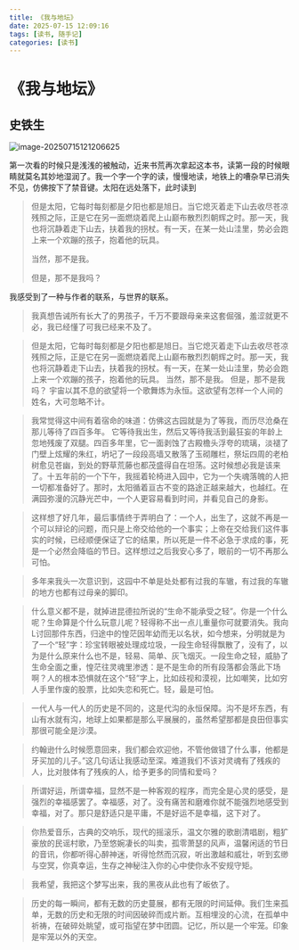 ```yaml
---
title: 《我与地坛》
date: 2025-07-15 12:09:16
tags: [读书, 随手记]
categories: [读书]
---
```


# 《我与地坛》

## 史铁生

![image-20250715121206625](../images/books/我与地坛/image-20250715121206625.png)

第一次看的时候只是浅浅的被触动，近来书荒再次拿起这本书，读第一段的时候眼睛就莫名其妙地湿润了。我一个字一个字的读，慢慢地读，地铁上的嘈杂早已消失不见，仿佛按下了禁音键。太阳在远处落下，此时读到

> 但是太阳，它每时每刻都是夕阳也都是旭日。当它熄灭着走下山去收尽苍凉残照之际，正是它在另一面燃烧着爬上山巅布散烈烈朝辉之时。那一天，我也将沉静着走下山去，扶着我的拐杖。有一天，在某一处山洼里，势必会跑上来一个欢蹦的孩子，抱着他的玩具。
>
> 当然，那不是我。
>
> 但是，那不是我吗？

我感受到了一种与作者的联系，与世界的联系。

> 我真想告诫所有长大了的男孩子，千万不要跟母亲来这套倔强，羞涩就更不必，我已经懂了可我已经来不及了。

>但是太阳，它每时每刻都是夕阳也都是旭日。当它熄灭着走下山去收尽苍凉残照之际，正是它在另一面燃烧着爬上山巅布散烈烈朝辉之时。那一天，我也将沉静着走下山去，扶着我的拐杖。有一天，在某一处山洼里，势必会跑上来一个欢蹦的孩子，抱着他的玩具。
>当然，那不是我。
>但是，那不是我吗？
>宇宙以其不息的欲望将一个歌舞炼为永恒。这欲望有怎样一个人间的姓名，大可忽略不计。

>  我常觉得这中间有着宿命的味道：仿佛这古园就是为了等我，而历尽沧桑在那儿等待了四百多年。
> 它等待我出生，然后又等待我活到最狂妄的年龄上忽地残废了双腿。四百多年里，它一面剥蚀了古殿檐头浮夸的琉璃，淡褪了门壁上炫耀的朱红，坍圮了一段段高墙又散落了玉砌雕栏，祭坛四周的老柏树愈见苍幽，到处的野草荒藤也都茂盛得自在坦荡。这时候想必我是该来了。十五年前的一个下午，我摇着轮椅进入园中，它为一个失魂落魄的人把一切都准备好了。那时，太阳循着亘古不变的路途正越来越大，也越红。在满园弥漫的沉静光芒中，一个人更容易看到时间，并看见自己的身影。

> 这样想了好几年，最后事情终于弄明白了：一个人，出生了，这就不再是一个可以辩论的问题，而只是上帝交给他的一个事实；上帝在交给我们这件事实的时候，已经顺便保证了它的结果，所以死是一件不必急于求成的事，死是一个必然会降临的节日。这样想过之后我安心多了，眼前的一切不再那么可怕。

>  多年来我头一次意识到，这园中不单是处处都有过我的车辙，有过我的车辙的地方也都有过母亲的脚印。

> 什么意义都不是，就掉进昆德拉所说的“生命不能承受之轻”。你是一个什么呢？生命算是个什么玩意儿呢？轻得称不出一点儿重量你可就要消失。我向L讨回那件东西，归途中的惶茫因年幼而无以名状，如今想来，分明就是为了一个“轻”字：珍宝转眼被处理成垃圾，一段生命轻得飘散了，没有了，以为是什么原来什么也不是，轻易、简单、灰飞烟灭。一段生命之轻，威胁了生命全面之重，惶茫往灵魂里渗透：是不是生命的所有段落都会落此下场啊？人的根本恐惧就在这个“轻”字上，比如歧视和漠视，比如嘲笑，比如穷人手里作废的股票，比如失恋和死亡。轻，最是可怕。

>  一代人与一代人的历史是不同的，这是代沟的永恒保障。沟不是坏东西，有山有水就有沟，地球上如果都是那么平展展的，虽然希望那都是良田但事实那很可能全是沙漠。

>约翰逊什么时候愿意回来，我们都会欢迎他，不管他做错了什么事，他都是牙买加的儿子。”这几句话让我感动至深。难道我们不该对灵魂有了残疾的人，比对肢体有了残疾的人，给予更多的同情和爱吗？

> 所谓好运，所谓幸福，显然不是一种客观的程序，而完全是心灵的感受，是强烈的幸福感罢了。幸福感，对了。没有痛苦和磨难你就不能强烈地感受到幸福，对了。那只是舒适只是平庸，不是好运不是幸福，这下对了。

>  你热爱音乐，古典的交响乐，现代的摇滚乐，温文尔雅的歌剧清唱剧，粗犷豪放的民谣村歌，乃至悠婉凄长的叫卖，孤零萧瑟的风声，温馨闲适的节日的音讯，你都听得心醉神迷，听得怆然而沉寂，听出激越和威壮，听到玄缈与空冥，你真幸运，生存之神秘注入你的心中使你永不安规守矩。

>我希望，我把这个梦写出来，我的黑夜从此也有了皈依了。

>  历史的每一瞬间，都有无数的历史蔓展，都有无限的时间延伸。我们生来孤单，无数的历史和无限的时间因破碎而成片断。互相埋没的心流，在孤单中祈祷，在破碎处眺望，或可指望在梦中团圆。记忆，所以是一个牢笼。印象是牢笼以外的天空。

